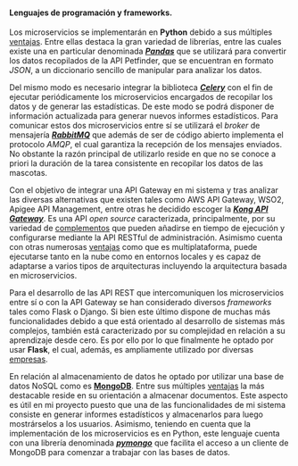 #### Lenguajes de programación y frameworks. <a name="id4"></a>

Los microservicios se implementarán en **Python** debido a sus múltiples [ventajas](https://www.invensis.net/blog/it/benefits-of-python-over-other-programming-languages/). Entre ellas destaca la gran variedad de librerías, entre las cuales existe una en particular denominada [***Pandas***](https://pandas.pydata.org/) que se utilizará para convertir los datos recopilados de la API Petfinder, que se encuentran en formato *JSON*, a un diccionario sencillo de manipular para analizar los datos.

Del mismo modo es necesario integrar la biblioteca [***Celery***](http://www.celeryproject.org/) con el fin de ejecutar periódicamente los microservicios encargados de recopilar los datos y de generar las estadísticas. De este modo se podrá disponer de información actualizada para generar nuevos informes estadísticos. Para comunicar estos dos microservicios entre sí se utilizará el *broker* de mensajería [***RabbitMQ***](https://www.rabbitmq.com/) que además de ser de código abierto implementa el protocolo *AMQP*, el cual garantiza la recepción de los mensajes enviados. No obstante la razón principal de utilizarlo reside en que no se conoce a priori la duración de la tarea consistente en recopilar los datos de las mascotas. 

Con el objetivo de integrar una API Gateway en mi sistema y tras analizar las diversas alternativas que existen tales como AWS API Gateway, WSO2, Apigee API Management, entre otras he decidido escoger la [***Kong API Gateway***](https://konghq.com/solutions/gateway/). Es una API *open source* caracterizada, principalmente, por su variedad de [complementos](https://luarocks.org/search?q=kong) que pueden añadirse en tiempo de ejecución y configurarse mediante la API RESTful de administración. Asimismo cuenta con otras numerosas [ventajas](https://www.itdo.com/blog/kong-como-alternativa-open-source-de-api-gateway/) como que es multiplataforma, puede ejecutarse tanto en la nube como en entornos locales y es capaz de adaptarse a varios tipos de arquitecturas incluyendo la arquitectura basada en microservicios.

Para el desarrollo de las API REST que intercomuniquen los microservicios entre sí o con la API Gateway se han considerado diversos *frameworks* tales como Flask o Django. Si bien este último dispone de muchas más funcionalidades debido a que está orientado al desarrollo de sistemas más complejos, también está caracterizado por su complejidad en relación a su aprendizaje desde cero. Es por ello por lo que finalmente he optado por usar **Flask**, el cual, además, es ampliamente utilizado por diversas [empresas](https://github.com/rochacbruno/flask-powered).

En relación al almacenamiento de datos he optado por utilizar una base de datos NoSQL como es **[MongoDB](https://dzone.com/articles/comparing-mongodb-amp-mysql)**. Entre sus múltiples [ventajas](https://www.oodlestechnologies.com/blogs/Advantages-and-Disadvantages-of-MongoDB/) la más destacable reside en su orientación a almacenar documentos. Este aspecto es útil en mi proyecto puesto que una de las funcionalidades de mi sistema consiste en generar informes estadísticos y almacenarlos para luego mostrárselos a los usuarios. Asimismo, teniendo en cuenta que la implementación de los microservicios es en Python, este lenguaje cuenta con una librería denominada [***pymongo***](https://api.mongodb.com/python/current/) que facilita el acceso a un cliente de MongoDB para comenzar a trabajar con las bases de datos. 